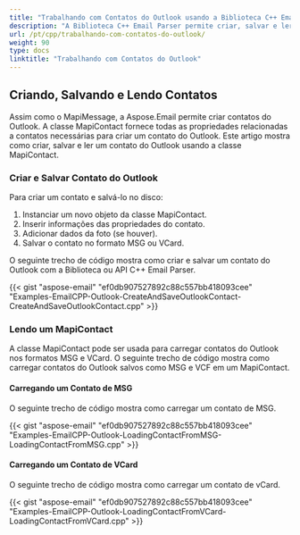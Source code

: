 ```yaml
---
title: "Trabalhando com Contatos do Outlook usando a Biblioteca C++ Email Parser"
description: "A Biblioteca C++ Email Parser permite criar, salvar e ler contatos do Outlook e importar contatos dos formatos de arquivo MSG e VCard."
url: /pt/cpp/trabalhando-com-contatos-do-outlook/
weight: 90
type: docs
linktitle: "Trabalhando com Contatos do Outlook"
---
```


## **Criando, Salvando e Lendo Contatos**
Assim como o MapiMessage, a Aspose.Email permite criar contatos do Outlook. A classe MapiContact fornece todas as propriedades relacionadas a contatos necessárias para criar um contato do Outlook. Este artigo mostra como criar, salvar e ler um contato do Outlook usando a classe MapiContact.

### **Criar e Salvar Contato do Outlook**
Para criar um contato e salvá-lo no disco:

1. Instanciar um novo objeto da classe MapiContact.
1. Inserir informações das propriedades do contato.
1. Adicionar dados da foto (se houver).
1. Salvar o contato no formato MSG ou VCard.

O seguinte trecho de código mostra como criar e salvar um contato do Outlook com a Biblioteca ou API C++ Email Parser.

{{< gist "aspose-email" "ef0db907527892c88c557bb418093cee" "Examples-EmailCPP-Outlook-CreateAndSaveOutlookContact-CreateAndSaveOutlookContact.cpp" >}}

### **Lendo um MapiContact**
A classe MapiContact pode ser usada para carregar contatos do Outlook nos formatos MSG e VCard. O seguinte trecho de código mostra como carregar contatos do Outlook salvos como MSG e VCF em um MapiContact.

#### **Carregando um Contato de MSG**
O seguinte trecho de código mostra como carregar um contato de MSG.

{{< gist "aspose-email" "ef0db907527892c88c557bb418093cee" "Examples-EmailCPP-Outlook-LoadingContactFromMSG-LoadingContactFromMSG.cpp" >}}

#### **Carregando um Contato de VCard**
O seguinte trecho de código mostra como carregar um contato de vCard.

{{< gist "aspose-email" "ef0db907527892c88c557bb418093cee" "Examples-EmailCPP-Outlook-LoadingContactFromVCard-LoadingContactFromVCard.cpp" >}}